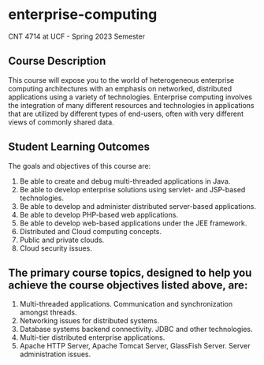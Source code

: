 # enterprise-computing
CNT 4714 at UCF - Spring 2023 Semester

## Course Description
This course will expose you to the world of heterogeneous enterprise computing architectures with an emphasis on networked, distributed applications using a variety of technologies.
Enterprise computing involves the integration of many different resources and technologies in applications that are utilized by different types of end-users, often with very different views of commonly shared data.

## Student Learning Outcomes
The goals and objectives of this course are: 
<ol>
  <li>Be able to create and debug multi-threaded applications in Java.</li>
  <li>Be able to develop enterprise solutions using servlet- and JSP-based technologies.</li>
  <li>Be able to develop and administer distributed server-based applications.</li>
  <li>Be able to develop PHP-based web applications.</li>
  <li>Be able to develop web-based applications under the JEE framework.</li>
  <li>Distributed and Cloud computing concepts.</li>
  <li>Public and private clouds.</li>
  <li>Cloud security issues.</li>
</ol>  
  
## The primary course topics, designed to help you achieve the course objectives listed above, are:

<ol>
  <li>Multi-threaded applications. Communication and synchronization amongst threads.</li>
  <li>Networking issues for distributed systems.</li>
  <li>Database systems backend connectivity. JDBC and other technologies.</li>
  <li>Multi-tier distributed enterprise applications.</li>
  <li>Apache HTTP Server, Apache Tomcat Server, GlassFish Server. Server administration issues.</li>
</ol>
